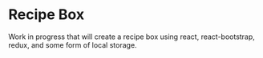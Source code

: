 # Recipe Box

Work in progress that will create a recipe box using react, react-bootstrap,
redux, and some form of local storage.
